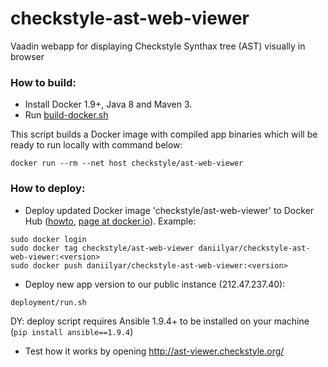# checkstyle-ast-web-viewer
Vaadin webapp for displaying Checkstyle Synthax tree (AST) visually in browser


### How to build: 
- Install Docker 1.9+, Java 8 and Maven 3.
- Run [build-docker.sh](https://github.com/sevntu-checkstyle/checkstyle-ast-web-viewer/blob/master/docker/build-docker.sh)

This script builds a Docker image with compiled app binaries which will be ready to run locally with command below:
```
docker run --rm --net host checkstyle/ast-web-viewer
```

### How to deploy:
- Deploy updated Docker image 'checkstyle/ast-web-viewer' to Docker Hub ([howto](https://docs.docker.com/docker-hub/repos), [page at docker.io](https://hub.docker.com/r/daniilyar/checkstyle-ast-web-viewer/)). Example:
```
sudo docker login 
sudo docker tag checkstyle/ast-web-viewer daniilyar/checkstyle-ast-web-viewer:<version>
sudo docker push daniilyar/checkstyle-ast-web-viewer:<version>
```

- Deploy new app version to our public instance (212.47.237.40):

```
deployment/run.sh
```

DY: deploy script requires Ansible 1.9.4+ to be installed on your machine (`pip install ansible==1.9.4`)

- Test how it works by opening http://ast-viewer.checkstyle.org/

